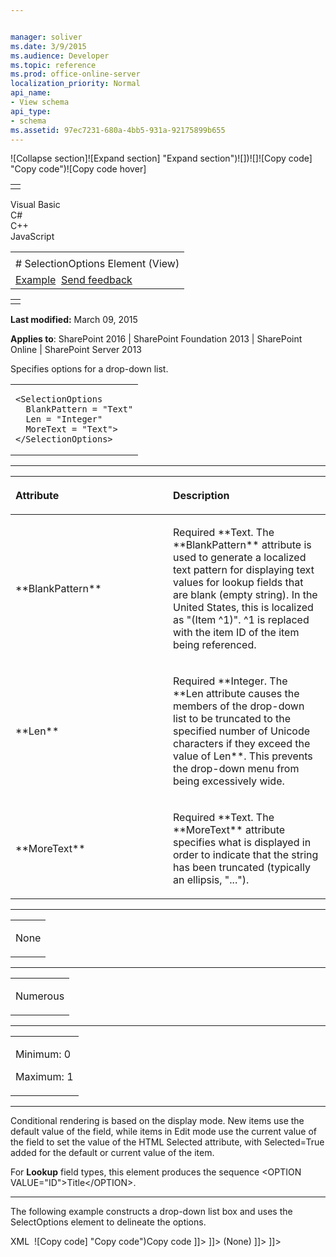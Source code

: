 ```yaml
---


manager: soliver
ms.date: 3/9/2015
ms.audience: Developer
ms.topic: reference
ms.prod: office-online-server
localization_priority: Normal
api_name:
- View schema
api_type:
- schema
ms.assetid: 97ec7231-680a-4bb5-931a-92175899b655
---
```


![Collapse
section]![Expand
section] "Expand section")![]()![])![]![]()![Copy
code] "Copy code")![Copy code
hover]
<table>
<tbody>
<tr class="odd">
<td align="left"></td>
</tr>
</tbody>
</table>

Visual Basic  
C\#  
C++  
JavaScript  

<table>
<tbody>
<tr class="odd">
<td align="left"><span id="runningHeaderText"></span></td>
</tr>
<tr class="even">
<td align="left"># SelectionOptions Element (View)</td>
</tr>
<tr class="odd">
<td align="left"><a href="#exampleToggle">Example</a>  <span id="headfeedbackarea" class="feedbackhead"><a href="javascript:SubmitFeedback(&#39;docthis@Microsoft.com&#39;,&#39;&#39;,&#39;&#39;,&#39;&#39;,&#39;1.0.18082.1225&#39;,&#39;%0\dThank%20you%20for%20your%20feedback.%20The%20developer%20writing%20teams%20use%20your%20feedback%20to%20improve%20documentation.%20While%20we%20are%20reviewing%20your%20feedback,%20we%20may%20send%20you%20e-mail%20to%20ask%20for%20clarification%20or%20feedback%20on%20a%20solution.%20We%20do%20not%20use%20your%20e-mail%20address%20for%20any%20other%20purpose%20and%20we%20delete%20it%20after%20we%20finish%20our%20review.%0\AFor%20further%20information%20about%20the%20privacy%20policies%20of%20Microsoft,%20please%20see%20http://privacy.microsoft.com/en-us/default.aspx.%0\A%0\d&#39;,&#39;Customer%20feedback&#39;);">Send feedback</a></span></td>
</tr>
</tbody>
</table>

<table>
<colgroup>
<col width="100%" />
</colgroup>
<tbody>
<tr class="odd">
<td align="left"></td>
</tr>
</tbody>
</table>

**Last modified:** March 09, 2015

**Applies to**: SharePoint 2016 | SharePoint Foundation 2013 |
SharePoint Online | SharePoint Server 2013

Specifies options for a drop-down list.

<span codelanguage="other"></span>
<table>
<colgroup>
<col width="100%" />
</colgroup>
<tbody>
<tr class="odd">
<td align="left"><pre><code>&lt;SelectionOptions
  BlankPattern = &quot;Text&quot;
  Len = &quot;Integer&quot;
  MoreText = &quot;Text&quot;&gt;
&lt;/SelectionOptions&gt;</code></pre></td>
</tr>
</tbody>
</table>


-----------------------------------------------------------------------------------------------------------------------------------------------------------------------------------------------

<table>
<colgroup>
<col width="50%" />
<col width="50%" />
</colgroup>
<thead>
<tr class="header">
<th align="left"><p>Attribute</p></th>
<th align="left"><p>Description</p></th>
</tr>
</thead>
<tbody>
<tr class="odd">
<td align="left"><p>**BlankPattern**</p></td>
<td align="left"><p>Required **Text</span>. The **BlankPattern** attribute is used to generate a localized text pattern for displaying text values for lookup fields that are blank (empty string). In the United States, this is localized as &quot;(Item ^1)&quot;. ^1 is replaced with the item ID of the item being referenced.</p></td>
</tr>
<tr class="even">
<td align="left"><p>**Len**</p></td>
<td align="left"><p>Required **Integer</span>. The **Len</span> attribute causes the members of the drop-down list to be truncated to the specified number of Unicode characters if they exceed the value of <span class="parameter" sdata="paramReference">Len**. This prevents the drop-down menu from being excessively wide.</p></td>
</tr>
<tr class="odd">
<td align="left"><p>**MoreText**</p></td>
<td align="left"><p>Required **Text</span>. The **MoreText** attribute specifies what is displayed in order to indicate that the string has been truncated (typically an ellipsis, &quot;...&quot;).</p></td>
</tr>
</tbody>
</table>


---------------------------------------------------------------------------------------------------------------------------------------------------------------------------------------------------

<table>
<colgroup>
<col width="100%" />
</colgroup>
<tbody>
<tr class="odd">
<td align="left"><p>None</p></td>
</tr>
</tbody>
</table>


----------------------------------------------------------------------------------------------------------------------------------------------------------------------------------------------------

<table>
<colgroup>
<col width="100%" />
</colgroup>
<tbody>
<tr class="odd">
<td align="left"><p>Numerous</p></td>
</tr>
</tbody>
</table>


------------------------------------------------------------------------------------------------------------------------------------------------------------------------------------------------

<table>
<colgroup>
<col width="100%" />
</colgroup>
<tbody>
<tr class="odd">
<td align="left"><p>Minimum: 0</p>
<p>Maximum: 1</p></td>
</tr>
</tbody>
</table>


----------------------------------------------------------------------------------------------------------------------------------------------------------------------------------------------------------------------------

Conditional rendering is based on the display mode. New items use the
default value of the field, while items in Edit mode use the current
value of the field to set the value of the HTML <span
class="keyword">Selected</span> attribute, with <span
class="keyword">Selected=True</span> added for the default or current
value of the item.

For **Lookup** field types, this element
produces the sequence <span class="code">\<OPTION
VALUE="ID"\></span><span class="placeholder">Title</span><span
class="code">\</OPTION\></span>.


------------------------------------------------------------------------------------------------------------------------------------------------------------------------------------------

The following example constructs a drop-down list box and uses the <span
class="keyword">SelectOptions</span> element to delineate the options.

<span codelanguage="xmlLang"></span>
XML 
<span class="copyCode" onclick="CopyCode(this)"
onkeypress="CopyCode_CheckKey(this, event)"
onmouseover="ChangeCopyCodeIcon(this)"
onmouseout="ChangeCopyCodeIcon(this)" tabindex="0">![Copy
code] "Copy code")Copy code</span>
    <HTML><![CDATA[ <SELECT TITLE=" ]]></HTML>
    <Property Select="DisplayName" />
    <HTML><![CDATA[ " TABINDEX=1 NAME=" ]]></HTML>
    <FieldPrefix />
    <Property Select="Name" />
    <HTML><![CDATA[ "> ]]></HTML>
    <Switch>
       <Expr>
          <Property Select="Required" />
       </Expr>
       <Case Value="TRUE" />
       <Default>
          <HTML><![CDATA[ <OPTION Value=""> ]]></HTML>
          <HTML>(None)</HTML>
          <HTML><![CDATA[ </OPTION> ]]></HTML>
       </Default>
    </Switch>
    <SelectionOptions Len="100" MoreText="..." />
    <HTML><![CDATA[ </SELECT> ]]></HTML>








